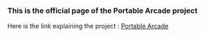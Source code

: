 ### This is the official page of the Portable Arcade project

Here is the link explaining the project : [Portable Arcade](mene4485.github.io/portable-arcade/)
